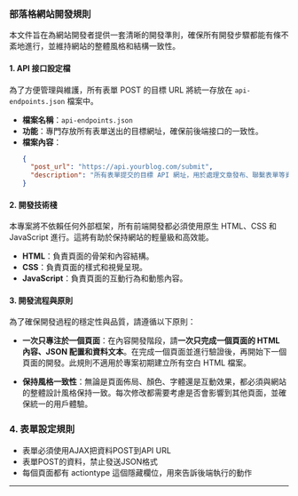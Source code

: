 ### 部落格網站開發規則

本文件旨在為網站開發者提供一套清晰的開發準則，確保所有開發步驟都能有條不紊地進行，並維持網站的整體風格和結構一致性。

#### 1\. API 接口設定檔

為了方便管理與維護，所有表單 POST 的目標 URL 將統一存放在 `api-endpoints.json` 檔案中。

  * **檔案名稱**：`api-endpoints.json`
  * **功能**：專門存放所有表單送出的目標網址，確保前後端接口的一致性。
  * **檔案內容**：
    ```json
    {
      "post_url": "https://api.yourblog.com/submit",
      "description": "所有表單提交的目標 API 網址，用於處理文章發布、聯繫表單等資料傳送。"
    }
    ```

#### 2\. 開發技術棧

本專案將不依賴任何外部框架，所有前端開發都必須使用原生 HTML、CSS 和 JavaScript 進行。這將有助於保持網站的輕量級和高效能。

  * **HTML**：負責頁面的骨架和內容結構。
  * **CSS**：負責頁面的樣式和視覺呈現。
  * **JavaScript**：負責頁面的互動行為和動態內容。

#### 3\. 開發流程與原則

為了確保開發過程的穩定性與品質，請遵循以下原則：

  * **一次只專注於一個頁面**：在內容開發階段，請**一次只完成一個頁面的 HTML 內容、JSON 配置和資料文本**。在完成一個頁面並進行驗證後，再開始下一個頁面的開發。此規則不適用於專案初期建立所有空白 HTML 檔案。

  * **保持風格一致性**：無論是頁面佈局、顏色、字體還是互動效果，都必須與網站的整體設計風格保持一致。每次修改都需要考慮是否會影響到其他頁面，並確保統一的用戶體驗。

### 4\. 表單設定規則
* 表單必須使用AJAX把資料POST到API URL
* 表單POST的資料，禁止發送JSON格式
* 每個頁面都有 actiontype 這個隱藏欄位，用來告訴後端執行的動作

-----